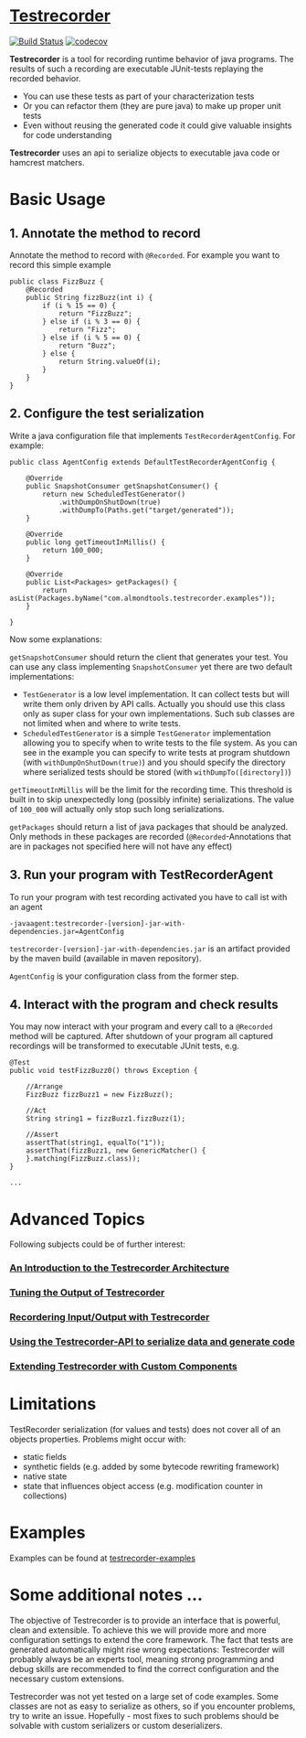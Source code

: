[Testrecorder](http://testrecorder.amygdalum.net/)
============
[![Build Status](https://api.travis-ci.org/almondtools/testrecorder.svg)](https://travis-ci.org/almondtools/testrecorder)
[![codecov](https://codecov.io/gh/almondtools/testrecorder/branch/master/graph/badge.svg)](https://codecov.io/gh/almondtools/testrecorder)

__Testrecorder__ is a tool for recording runtime behavior of java programs. The results of such a recording are executable JUnit-tests replaying the recorded behavior.

* You can use these tests as part of your characterization tests
* Or you can refactor them (they are pure java) to make up proper unit tests
* Even without reusing the generated code it could give valuable insights for code understanding

__Testrecorder__ uses an api to serialize objects to executable java code or hamcrest matchers.

Basic Usage
===========

## 1. Annotate the method to record
Annotate the method to record with `@Recorded`. For example you want to record this simple example

    public class FizzBuzz {
        @Recorded
        public String fizzBuzz(int i) {
            if (i % 15 == 0) {
                return "FizzBuzz";
            } else if (i % 3 == 0) {
                return "Fizz";
            } else if (i % 5 == 0) {
                return "Buzz";
            } else {
                return String.valueOf(i);
            }
        }
    }

## 2. Configure the test serialization
Write a java configuration file that implements `TestRecorderAgentConfig`. For example:

    public class AgentConfig extends DefaultTestRecorderAgentConfig {
        
        @Override
        public SnapshotConsumer getSnapshotConsumer() {
            return new ScheduledTestGenerator()
                .withDumpOnShutDown(true)                       
                .withDumpTo(Paths.get("target/generated"));     
        }
        
        @Override
        public long getTimeoutInMillis() {
            return 100_000;
        }
        
        @Override
        public List<Packages> getPackages() {
            return asList(Packages.byName("com.almondtools.testrecorder.examples"));
        }
    
    }

Now some explanations:

`getSnapshotConsumer` should return the client that generates your test. You can use any class implementing `SnapshotConsumer` yet there are two default implementations:

* `TestGenerator` is a low level implementation. It can collect tests but will write them only driven by API calls. Actually you should use this class only as super class for your own implementations. Such sub classes are not limited when and where to write tests.
* `ScheduledTestGenerator` is a simple `TestGenerator` implementation allowing you to specify when to write tests to the file system. As you can see in the example you can specify to write tests at program shutdown (with `withDumpOnShutDown(true)`) and you should specify the directory where serialized tests should be stored (with `withDumpTo([directory])`)

`getTimeoutInMillis` will be the limit for the recording time. This threshold is built in to skip unexpectedly long (possibly infinite) serializations. The value of `100_000` will actually only stop such long serializations. 

`getPackages` should return a list of java packages that should be analyzed. Only methods in these packages are recorded (`@Recorded`-Annotations that are in packages not specified here will not have any effect)

## 3. Run your program with TestRecorderAgent
To run your program with test recording activated you have to call ist with an agent

`-javaagent:testrecorder-[version]-jar-with-dependencies.jar=AgentConfig`

`testrecorder-[version]-jar-with-dependencies.jar` is an artifact provided by the maven build (available in maven repository).

`AgentConfig` is your configuration class from the former step.

## 4. Interact with the program and check results
You may now interact with your program and every call to a `@Recorded` method will be captured. After shutdown of your program all captured recordings will be transformed to executable JUnit tests, e.g.

    @Test
    public void testFizzBuzz0() throws Exception {
    
        //Arrange
        FizzBuzz fizzBuzz1 = new FizzBuzz();
        
        //Act
        String string1 = fizzBuzz1.fizzBuzz(1);
        
        //Assert
        assertThat(string1, equalTo("1"));
        assertThat(fizzBuzz1, new GenericMatcher() {
        }.matching(FizzBuzz.class));
    }

    ...
    
Advanced Topics
===============
Following subjects could be of further interest:

### [An Introduction to the Testrecorder Architecture](doc/Architecture.md)

### [Tuning the Output of Testrecorder](doc/TuningOutput.md)

### [Recordering Input/Output with Testrecorder](doc/RecordingIO.md)

### [Using the Testrecorder-API to serialize data and generate code](doc/API.md)

### [Extending Testrecorder with Custom Components](doc/Extending.md)

Limitations
===========
TestRecorder serialization (for values and tests) does not cover all of an objects properties. Problems might occur with:

* static fields
* synthetic fields (e.g. added by some bytecode rewriting framework)
* native state
* state that influences object access (e.g. modification counter in collections)

Examples
========
Examples can be found at [testrecorder-examples](https://github.com/almondtools/testrecorder-examples)

Some additional notes ...
=========================
The objective of Testrecorder is to provide an interface that is powerful, clean and extensible. To achieve this we will provide more and more configuration settings to extend the core framework. The fact that tests are generated automatically might rise wrong expectations: Testrecorder will probably always be an experts tool, meaning strong programming and debug skills are recommended to find the correct configuration and the necessary custom extensions.

Testrecorder was not yet tested on a large set of code examples. Some classes are not as easy to serialize as others, so if you encounter problems, try to write an issue. Hopefully - most fixes to such problems should be solvable with custom serializers or custom deserializers. 
 